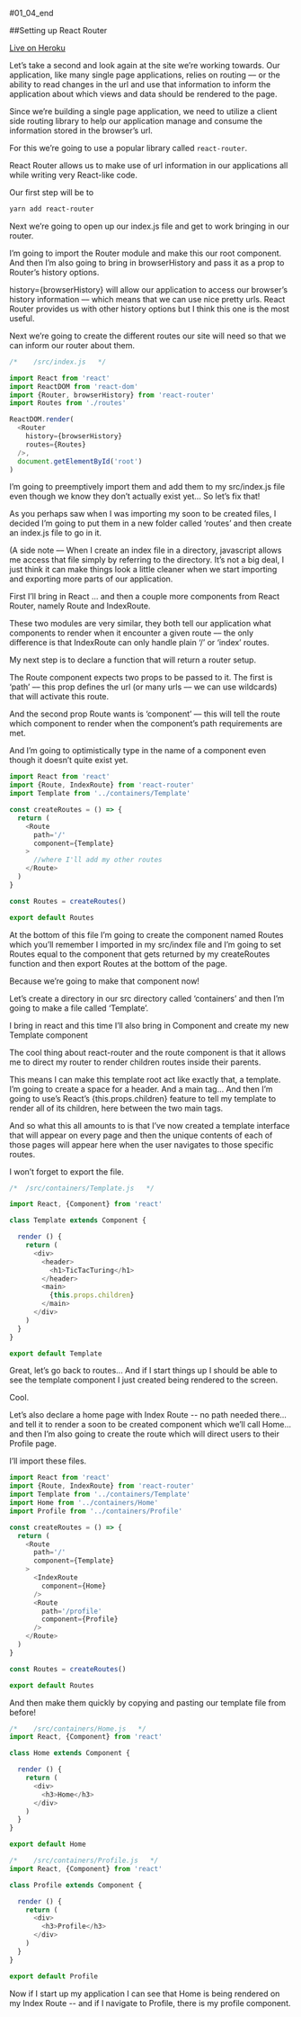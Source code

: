 #01_04_end

##Setting up React Router

[Live on Heroku](https://tictacturing-01-04.herokuapp.com/)

Let’s take a second and look again at the site we’re working towards. Our application, like many single page applications, relies on routing –– or the ability to read changes in the url and use that information to inform the application about which views and data should be rendered to the page.

Since we’re building a single page application, we need to utilize a client side routing library to help our application manage and consume the information stored in the browser’s url.


For this we’re going to use a popular library called `react-router`.

React Router allows us to make use of url information in our applications all while writing very React-like code.

Our first step will be to

```bash
yarn add react-router
```

Next we’re going to open up our index.js file and get to work bringing in our router.

I’m going to import the Router module and make this our root component. And then I’m also going to bring in browserHistory and pass it as a prop to Router’s history options.

history={browserHistory} will allow our application to access our browser’s history information –– which means that we can use nice pretty urls. React Router provides us with other history options but I think this one is the most useful.


Next we’re going to create the different routes our site will need so that we can inform our router about them.

```javascript
/*    /src/index.js   */

import React from 'react'
import ReactDOM from 'react-dom'
import {Router, browserHistory} from 'react-router'
import Routes from './routes'

ReactDOM.render(
  <Router
    history={browserHistory}
    routes={Routes}
  />,
  document.getElementById('root')
)
```

I’m going to preemptively import them and add them to my src/index.js file even though we know they don’t actually exist yet... So let’s fix that!

As you perhaps saw when I was importing my soon to be created files, I decided I’m going to put them in a new folder called ‘routes’  and then create an index.js file to go in it.

(A side note –– When I create an index file in a directory, javascript allows me access that file simply by referring to the directory. It’s not a big deal, I just think it can make things look a little cleaner when we start importing and exporting more parts of our application.

First I’ll bring in React ... and then a couple more components from React Router, namely Route and IndexRoute.

These two modules are very similar, they both tell our application what components to render when it encounter a given route –– the only difference is that IndexRoute can only handle plain ‘/’ or ‘index’ routes.

My next step is to declare a function that will return a router setup.

The Route component expects two props to be passed to it. The first is ‘path’ –– this prop defines the url (or many urls –– we can use wildcards) that will activate this route.

And the second prop Route wants is ‘component’ –– this will tell the route which component to render when the component’s path requirements are met.

And I’m going to optimistically type in the name of a component even though it doesn’t quite exist yet.

```javascript
import React from 'react'
import {Route, IndexRoute} from 'react-router'
import Template from '../containers/Template'

const createRoutes = () => {
  return (
    <Route
      path='/'
      component={Template}
    >
      //where I'll add my other routes
    </Route>
  )
}

const Routes = createRoutes()

export default Routes
```

At the bottom of this file I’m going to create the component named Routes which you’ll remember I imported in my src/index file and I’m going to set Routes equal to the component that gets returned by my createRoutes function and then export Routes at the bottom of the page.

Because we’re going to make that component now!

Let’s create a directory in our src directory called ‘containers’ and then I’m going to make a file called ‘Template’.

I bring in react and this time I’ll also bring in Component and create my new Template component

The cool thing about react-router and the route component is that it allows me to direct my router to render children routes inside their parents.

This means I can make this template root act like exactly that, a template. I’m going to create a space for a header. And a main tag... And then I’m going to use’s React’s {this.props.children} feature to tell my template to render all of its children, here between the two main tags.

And so what this all amounts to is that I’ve now created a template interface that will appear on every page and then the unique contents of each of those pages will appear here when the user navigates to those specific routes.

I won’t forget to export the file.

```javascript
/*  /src/containers/Template.js   */

import React, {Component} from 'react'

class Template extends Component {

  render () {
    return (
      <div>
        <header>
          <h1>TicTacTuring</h1>
        </header>
        <main>
          {this.props.children}
        </main>
      </div>
    )
  }
}

export default Template

```

Great, let’s go back to routes...
And if I start things up I should be able to see the template component I just created being rendered to the screen.

Cool.

Let’s also declare a home page with Index Route -- no path needed there... and tell it to render a soon to be created component which we’ll call Home... and then I’m also going to create the route which will direct users to their Profile page.

I’ll import these files.

```javascript
import React from 'react'
import {Route, IndexRoute} from 'react-router'
import Template from '../containers/Template'
import Home from '../containers/Home'
import Profile from '../containers/Profile'

const createRoutes = () => {
  return (
    <Route
      path='/'
      component={Template}
    >
      <IndexRoute
        component={Home}
      />
      <Route
        path='/profile'
        component={Profile}
      />
    </Route>
  )
}

const Routes = createRoutes()

export default Routes
```

And then make them quickly by copying and pasting our template file from before!

```javascript
/*    /src/containers/Home.js   */
import React, {Component} from 'react'

class Home extends Component {

  render () {
    return (
      <div>
        <h3>Home</h3>
      </div>
    )
  }
}

export default Home
```

```javascript
/*    /src/containers/Profile.js   */
import React, {Component} from 'react'

class Profile extends Component {

  render () {
    return (
      <div>
        <h3>Profile</h3>
      </div>
    )
  }
}

export default Profile
```

Now if I start up my application I can see that Home is being rendered on my Index Route -- and if I navigate to Profile, there is my profile component.
